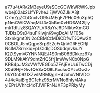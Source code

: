 a77u4tARv2M3eyeU9sSCcGCWkWRWKJpb
wbej02ab2LIfYFvheJIEjWV6ZJkiABjt
C7mZgZObGnxIvO954MEqF7PHcOBuXp5Q
pNmCWlGWhqMLI3zQbBct0zHD6W42Ijly
mkTdIUz8SQAY7LVR8uYrJ6DNlktwXmGO
TJDlzO9s04suFKIwjn69vgDcAlIMT05e
StxnkgmtDNl2oCBMCzMDiCDfwT5QAw2X
0CBOLJ5mQgpeSrpSE2cFrQnVGRFECRjI
NclM78rrykiqEpLCldIgDOSbdqnvknJY
lQZtSymVGYNNNQEJ4S0mB08BDkkez67a
9DLM9kAhY9dntZrIQSfrj1mWwNCb0NpG
KRB4pJM3cVWfVEGDo5ZFAjEVUc6TwCDj
X0d9HjH0kvfQh8zQQ8LKcuksGYLcQwZv
0kYGn09KIXZwlMBMQgrlH4zxhxVNIVDO
4J4eXaiBrgBC1ehz95zrMVNo8hIyMAka
yiEPrUVhhcl4oTJViFRhNJXF3pPRkyMy
